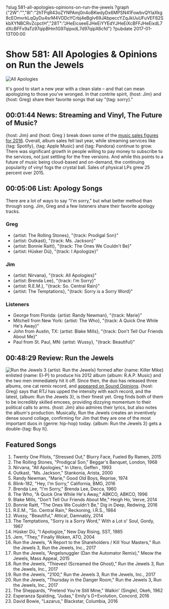 ?slug 581-all-apologies-opinions-on-run-the-jewels
?graph {"2W":"","8I":"2hTPqR43oZYNPAmj0n4oBKwdyDx6MPSN41FowbvQYIaXkg8cEOmvrkLqQyDu4srM4VDDcYCrbj4eBgIv69JAbpeccYZqJkUuUFuVEF82SkbXYNBCRvZcpctH","28T":"JHeEicseeEJHeEiYYEdYJHeEiXcBFFJHeEixdL7dXcBFFx9aTz97qipBHm1G97qipxdL7d97qipX6cfd"}
?pubdate 2017-01-13T00:00

# Show 581: All Apologies & Opinions on Run the Jewels

![All Apologies](https://static.soundopinions.org/images/2017/allapologies_web.jpg)

It's good to start a new year with a clean slate – and that can mean apologizing to those you've wronged. In that contrite spirit, {host: Jim} and {host: Greg} share their favorite songs that say "{tag: sorry}."


## 00:01:44 News:  Streaming and Vinyl, The Future of Music? 
{host: Jim} and {host: Greg } break down  some of the [music sales figures for 2016](http://www.buzzanglemusic.com/buzzangle-music-2016-report/). Overall, album sales fell last year, while streaming services like {tag: Spotify}, {tag: Apple Music} and {tag: Pandora} continue to grow. There was significant growth in people willing to pay money to subscribe to the services, not just settling for the free versions. And while this points to a future of music being cloud-based and on-demand, the continuing popularity of vinyl fogs the crystal ball. Sales of physical LPs grew 25 percent over 2015. 


## 00:05:06 List: Apology Songs
There are a lot of ways to say "I'm sorry," but what better method than through song. Jim, Greg and a few listeners share their favorite apology tracks.

### Greg
- {artist: The Rolling Stones}, "{track: Prodigal Son}"
- {artist: Outkast}, "{track: Ms. Jackson}"
- {artist: Bonnie Raitt}, "{track: The Ones We Couldn't Be}"
- {artist: Hüsker Dü}, "{track: I Apologize}"

### Jim
- {artist: Nirvana}, "{track: All Apologies}"
- {artist: Brenda Lee}, "{track: I'm Sorry}"
- {artist: R.E.M.}, "{track: So. Central Rain}"
- {artist: The Temptations}, "{track: Sorry is a Sorry Word}"

### Listeners
- George from Florida: {artist: Randy Newman}, "{track: Marie}"
- Mitchell from New York: {artist: The Who}, "{track: A Quick One While He's Away}"
- John from Austin, TX: {artist: Blake Mills}, "{track: Don't Tell Our Friends About Me}"
- Paul from St. Paul, MN: {artist: Wussy}, "{track: Beautiful}"


## 00:48:29 Review: Run the Jewels
![Run the Jewels 3](https://static.soundopinions.org/assets/581/28T0.jpg)
{artist: Run the Jewels} formed after {name: Killer Mike} enlisted {name: El-P} to produce his 2012 album {album: R.A.P. Music} and the two men immediately hit it off. Since then, the duo has released three albums, one cat remix record, and [appeared on Sound Opinions](http://soundopinions.org/show/481/). {host: Greg} says that RTJ has upped the intensity with each record, and the latest, {album: Run the Jewels 3}, is their finest yet. Greg finds both of them to be incredibly skilled emcees, providing dizzying momentum to their political calls to arms. {host: Jim} also admires their lyrics, but also notes the album's  production. Musically, Run the Jewels creates an inventively dense sound collage, confirming for Jim that they are one of the most important duos in {genre: hip-hop} today. {album: Run the Jewels 3} gets a double-{tag: Buy It}.


## Featured Songs
1. Twenty One Pilots, "Stressed Out," Blurry Face, Fueled By Ramen, 2015
1. The Rolling Stones, "Prodigcal Son," Beggar's Banquet, London, 1968
1. Nirvana, "All Apologies," In Utero, Geffen , 1993
1. Outkast, "Ms. Jackson," Stankonia, Arista, 2000
1. Randy Newman, "Marie," Good Old Boys, Reprise, 1974
1. Blink-182, "Hey, I'm Sorry," California, BMG, 2016
1. Brenda Lee, "I'm Sorry," Brenda Lee, Decca, 1960
1. The Who, "A Quick One While He's Away," ABKCO, ABKCO, 1996
1. Blake Mills, "Don't Tell Our Friends About Me," Heigh Ho, Verve, 2014
1. Bonnie Raitt, "The Ones We Couldn't Be," Dig in Deep, Redwing, 2016
1. R.E.M., "So. Central Rain," Reckoning, I.R.S., 1984
1. Wussy, "Beautiful," Attica!, Damnably, 2014
1. The Temptations, "Sorry is a Sorry Word," With a Lot o' Soul, Gordy, 1967
1. Hüsker Dü, "I Apologize," New Day Rising, SST, 1985
1. Jem, "They," Finally Woken, ATO, 2004
1. Run the Jewels, "A Report to the Shareholders / Kill Your Masters," Run the Jewels 3, Run the Jewels, Inc., 2017
1. Run the Jewels, "Angelsnuggler (Dan the Automator Remix)," Meow the Jewels, Mass Appeal, 2015
1. Run the Jewels, "Thieves! (Screamed the Ghost)," Run the Jewels 3, Run the Jewels, Inc., 2017
1. Run the Jewels, "2100," Run the Jewels 3, Run the Jewels, Inc., 2017
1. Run the Jewels, "Thursday in the Danger Room," Run the Jewels 3, Run the Jewels, Inc., 2017
1. The Sheppards, "Pretend You're Still Mine," Walkin' (Single), Okeh, 1962
1. Esperanza Spalding, "Judas," Emily's D+Evolution, Concord, 2016
1. David Bowie, "Lazarus," Blackstar, Columbia, 2016


